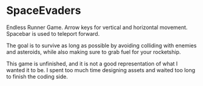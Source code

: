 # SpaceEvaders
 Endless Runner Game.
 Arrow keys for vertical and horizontal movement. Spacebar is used to teleport forward.

 The goal is to survive as long as possible by avoiding colliding with enemies and asteroids, while also making sure to grab fuel for your rocketship.

 This game is unfinished, and it is not a good representation of what I wanted it to be. I spent too much time designing assets and waited too long to finish the coding side.
